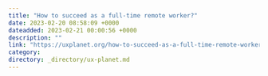 ```yaml
---
title: "How to succeed as a full-time remote worker?"
date: 2023-02-20 08:58:09 +0000
dateadded: 2023-02-21 00:00:56 +0000
description: ""
link: "https://uxplanet.org/how-to-succeed-as-a-full-time-remote-worker-ae26cf273a0?source=rss----819cc2aaeee0---4"
category:
directory: _directory/ux-planet.md
---
```

